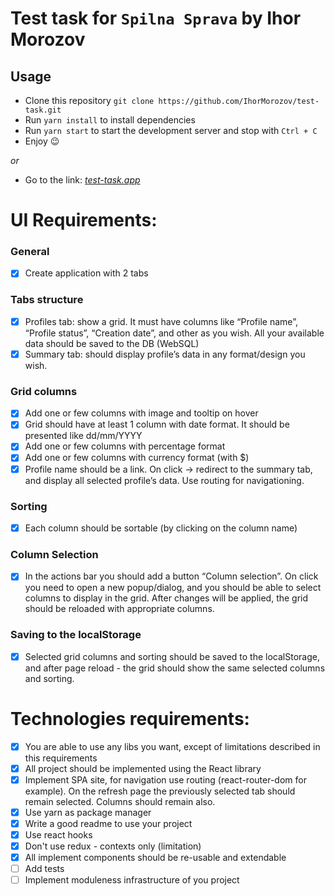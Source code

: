 # Test task for `Spilna Sprava` by Ihor Morozov 
## Usage
* Clone this repository `git clone https://github.com/IhorMorozov/test-task.git`
* Run `yarn install` to install dependencies
* Run `yarn start` to start the development server and stop with `Ctrl + C`
* Enjoy 😉

*or*

* Go to the link: *[test-task.app](https://test-task-ihormorozov.vercel.app/profile)*

# UI Requirements:

### General
- [x] Create application with 2 tabs

### Tabs structure
- [x] Profiles tab: show a grid. It must have columns like “Profile name”, “Profile status”, “Creation date”, and other as you wish. All your available data should be saved to the DB (WebSQL)
- [x] Summary tab: should display profile’s data in any format/design you wish.

### Grid columns
- [x] Add one or few columns with image and tooltip on hover
- [x] Grid should have at least 1 column with date format. It should be presented like dd/mm/YYYY
- [x] Add one or few columns with percentage format
- [x] Add one or few columns with currency format (with $)
- [x] Profile name should be a link. On click -> redirect to the summary tab, and display all selected profile’s data. Use routing for navigationing.

### Sorting
- [x] Each column should be sortable (by clicking on the column name)

### Column Selection 
- [x] In the actions bar you should add a button “Column selection”. On click you need to open a new popup/dialog, and you should be able to select columns to display in the grid. After changes will be applied, the grid should be reloaded with appropriate columns.

### Saving to the localStorage
- [x] Selected grid columns and sorting should be saved to the localStorage, and after page reload  - the grid should show the same selected columns and sorting.


# Technologies requirements:
- [x] You are able to use any libs you want, except of limitations described in this requirements
- [x] All project should be implemented using the React library
- [x] Implement SPA site, for navigation use routing (react-router-dom for example). On the refresh page the previously selected tab should remain selected. Columns should remain also.
- [x] Use yarn as package manager
- [x] Write a good readme to use your project
- [x] Use react hooks
- [x] Don't use redux - contexts only (limitation)
- [x] All implement components should be re-usable and extendable
- [ ] Add tests
- [ ] Implement moduleness infrastructure of you project
